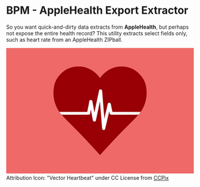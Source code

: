 # BPM - AppleHealth Export Extractor

So you want quick-and-dirty data extracts from **AppleHealth**, but perhaps not expose the entire health record? This utility extracts select fields only, such as heart rate from an AppleHealth ZIPball. 

![bpmlogo](https://raw.githubusercontent.com/saifrahmed/bpm/master/misc/img/heartbeat.jpg)
Attribution
Icon: "Vector Heartbeat" under CC License from [CCPix](http://www.ccpixs.com/ccimages/vector-heartbeat/1177/)
